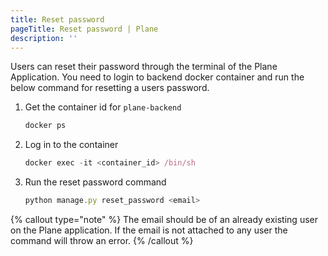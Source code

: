 ```yaml
---
title: Reset password
pageTitle: Reset password | Plane
description: ''
---
```


Users can reset their password through the terminal of the Plane Application. You need to login to backend docker container and run the below command for resetting a users password.

1.  Get the container id for `plane-backend`

    ```jsx
    docker ps
    ```

2. Log in to the container

    ```jsx
    docker exec -it <container_id> /bin/sh
    ```

3. Run the reset password command

    ```jsx
    python manage.py reset_password <email>
    ```

{% callout type="note" %}
The email should be of an already existing user on the Plane application. If the email is not attached to any user the command will throw an error.
{% /callout %}
